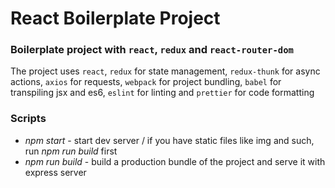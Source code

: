 # React Boilerplate Project

### Boilerplate project with `react`, `redux` and `react-router-dom`

The project uses `react`, `redux` for state management, `redux-thunk` for async actions, `axios` for requests, `webpack` for project bundling, `babel` for transpiling jsx and es6, `eslint` for linting and `prettier` for code formatting

### Scripts
- _npm start_ - start dev server / if you have static files like img and such, run _npm run build_ first
- _npm run build_ - build a production bundle of the project and serve it with express server